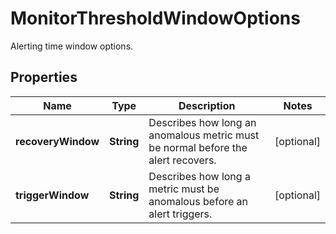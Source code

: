 # MonitorThresholdWindowOptions

Alerting time window options.

## Properties

| Name               | Type       | Description                                                                      | Notes      |
| ------------------ | ---------- | -------------------------------------------------------------------------------- | ---------- |
| **recoveryWindow** | **String** | Describes how long an anomalous metric must be normal before the alert recovers. | [optional] |
| **triggerWindow**  | **String** | Describes how long a metric must be anomalous before an alert triggers.          | [optional] |
